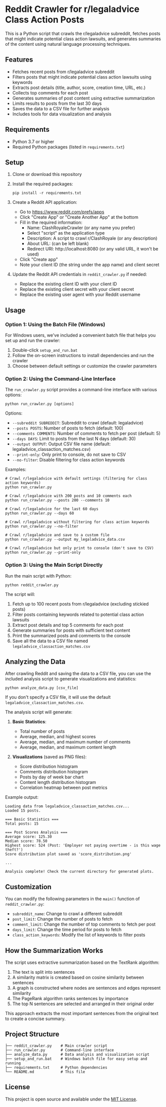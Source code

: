 # Reddit Crawler for r/legaladvice Class Action Posts

This is a Python script that crawls the r/legaladvice subreddit, fetches posts that might indicate potential class action lawsuits, and generates summaries of the content using natural language processing techniques.

## Features

- Fetches recent posts from r/legaladvice subreddit
- Filters posts that might indicate potential class action lawsuits using keywords
- Extracts post details (title, author, score, creation time, URL, etc.)
- Collects top comments for each post
- Generates summaries of post content using extractive summarization
- Limits results to posts from the last 30 days
- Saves the data to a CSV file for further analysis
- Includes tools for data visualization and analysis

## Requirements

- Python 3.7 or higher
- Required Python packages (listed in `requirements.txt`)

## Setup

1. Clone or download this repository

2. Install the required packages:
   ```
   pip install -r requirements.txt
   ```

3. Create a Reddit API application:
   - Go to https://www.reddit.com/prefs/apps
   - Click "Create App" or "Create Another App" at the bottom
   - Fill in the required information:
     - Name: ClashRoyaleCrawler (or any name you prefer)
     - Select "script" as the application type
     - Description: A script to crawl r/ClashRoyale (or any description)
     - About URL: (can be left blank)
     - Redirect URI: http://localhost:8080 (or any valid URL, it won't be used)
   - Click "Create app"
   - Note your client ID (the string under the app name) and client secret

4. Update the Reddit API credentials in `reddit_crawler.py` if needed:
   - Replace the existing client ID with your client ID
   - Replace the existing client secret with your client secret
   - Replace the existing user agent with your Reddit username

## Usage

### Option 1: Using the Batch File (Windows)

For Windows users, we've included a convenient batch file that helps you set up and run the crawler:

1. Double-click `setup_and_run.bat`
2. Follow the on-screen instructions to install dependencies and run the crawler
3. Choose between default settings or customize the crawler parameters

### Option 2: Using the Command-Line Interface

The `run_crawler.py` script provides a command-line interface with various options:

```
python run_crawler.py [options]
```

Options:
- `--subreddit SUBREDDIT`: Subreddit to crawl (default: legaladvice)
- `--posts POSTS`: Number of posts to fetch (default: 100)
- `--comments COMMENTS`: Number of comments to fetch per post (default: 5)
- `--days DAYS`: Limit to posts from the last N days (default: 30)
- `--output OUTPUT`: Output CSV file name (default: legaladvice_classaction_matches.csv)
- `--print-only`: Only print to console, do not save to CSV
- `--no-filter`: Disable filtering for class action keywords

Examples:
```
# Crawl r/legaladvice with default settings (filtering for class action keywords)
python run_crawler.py

# Crawl r/legaladvice with 200 posts and 10 comments each
python run_crawler.py --posts 200 --comments 10

# Crawl r/legaladvice for the last 60 days
python run_crawler.py --days 60

# Crawl r/legaladvice without filtering for class action keywords
python run_crawler.py --no-filter

# Crawl r/legaladvice and save to a custom file
python run_crawler.py --output my_legaladvice_data.csv

# Crawl r/legaladvice but only print to console (don't save to CSV)
python run_crawler.py --print-only
```

### Option 3: Using the Main Script Directly

Run the main script with Python:

```
python reddit_crawler.py
```

The script will:
1. Fetch up to 100 recent posts from r/legaladvice (excluding stickied posts)
2. Filter posts containing keywords related to potential class action lawsuits
3. Extract post details and top 5 comments for each post
4. Generate summaries for posts with sufficient text content
5. Print the summarized posts and comments to the console
6. Save all the data to a CSV file named `legaladvice_classaction_matches.csv`

## Analyzing the Data

After crawling Reddit and saving the data to a CSV file, you can use the included analysis script to generate visualizations and statistics:

```
python analyze_data.py [csv_file]
```

If you don't specify a CSV file, it will use the default `legaladvice_classaction_matches.csv`.

The analysis script will generate:

1. **Basic Statistics**:
   - Total number of posts
   - Average, median, and highest scores
   - Average, median, and maximum number of comments
   - Average, median, and maximum content length

2. **Visualizations** (saved as PNG files):
   - Score distribution histogram
   - Comments distribution histogram
   - Posts by day of week bar chart
   - Content length distribution histogram
   - Correlation heatmap between post metrics

Example output:
```
Loading data from legaladvice_classaction_matches.csv...
Loaded 15 posts.

=== Basic Statistics ===
Total posts: 15

=== Post Scores Analysis ===
Average score: 125.30
Median score: 78.50
Highest score: 524 (Post: 'Employer not paying overtime - is this wage theft?')
Score distribution plot saved as 'score_distribution.png'

...

Analysis complete! Check the current directory for generated plots.
```

## Customization

You can modify the following parameters in the `main()` function of `reddit_crawler.py`:

- `subreddit_name`: Change to crawl a different subreddit
- `post_limit`: Change the number of posts to fetch
- `comment_limit`: Change the number of top comments to fetch per post
- `days_limit`: Change the time period for posts to fetch
- `class_action_keywords`: Modify the list of keywords to filter posts

## How the Summarization Works

The script uses extractive summarization based on the TextRank algorithm:

1. The text is split into sentences
2. A similarity matrix is created based on cosine similarity between sentences
3. A graph is constructed where nodes are sentences and edges represent similarity
4. The PageRank algorithm ranks sentences by importance
5. The top N sentences are selected and arranged in their original order

This approach extracts the most important sentences from the original text to create a concise summary.

## Project Structure

```
├── reddit_crawler.py    # Main crawler script
├── run_crawler.py       # Command-line interface
├── analyze_data.py      # Data analysis and visualization script
├── setup_and_run.bat    # Windows batch file for easy setup and running
├── requirements.txt     # Python dependencies
└── README.md            # This file
```

## License

This project is open source and available under the [MIT License](https://opensource.org/licenses/MIT).